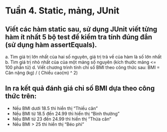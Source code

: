 # Tuần 4. Static, mảng, JUnit
## Viết các hàm static sau, sử dụng JUnit viết từng hàm ít nhất 5 bộ test để kiểm tra tính đúng đắn (sử dụng hàm assertEquals).
a. Tìm giá trị lớn nhất của hai số nguyên, giá trị trả về của hàm là số lớn nhất
b. Tìm giá trị nhỏ nhất của của một mảng số nguyên (kích thước mảng <= 100 phần tử)
d. Viết chương trình tính chỉ số BMI theo công thức sau:
BMI = Cân nặng (kg) / ( Chiều cao(m) ^ 2)
## In ra kết quả đánh giá chỉ số BMI dựa theo công thức trên:
- Nếu BMI dưới 18.5 thì hiển thị “Thiếu cân”
- Nếu BMI từ 18.5 đến 24.99 thì hiển thị “Bình thường”
- Nếu BMI từ 23 đến 24.99 thì hiển thị “Thừa cân“
- Nếu BMI > 25 thì hiển thị “Béo phì”
